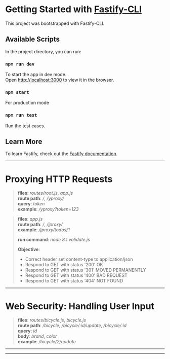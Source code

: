 # Getting Started with [Fastify-CLI](https://www.npmjs.com/package/fastify-cli)
This project was bootstrapped with Fastify-CLI.

## Available Scripts

In the project directory, you can run:

### `npm run dev`

To start the app in dev mode.\
Open [http://localhost:3000](http://localhost:3000) to view it in the browser.

### `npm start`

For production mode

### `npm run test`

Run the test cases.

## Learn More

To learn Fastify, check out the [Fastify documentation](https://www.fastify.io/docs/latest/).

---

# Proxying HTTP Requests

>**files**: _routes/root.js_, _app.js_\
>**route path**: _/_, _/yproxy/_\
>**query**: _token_\
>**example**: _/yproxy?token=123_

>**files**: _app.js_\
>**route path**: _/_, _/jproxy/_\
>**example**: _/jproxy/todos/1_
>
>**run command**: _node 8.1.validate.js_
>
>**Objective**:
> - Correct header set content-type to application/json
> - Respond to GET with status '200' OK
> - Respond to GET with status '301' MOVED PERMANENTLY
> - Respond to GET with status '400' BAD REQUEST
> - Respond to GET with status '404' NOT FOUND

---

# Web Security: Handling User Input

>**files**: _routes/bicycle.js_, _bicycle.js_\
>**route path**: _/bicycle_, _/bicycle/:id/update_, _/bicycle/:id_\
>**query**: _id_\
>**body**: _brand_, _color_\
>**example**: _/bicycle/2/update_

---
---
